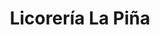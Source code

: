 ---
title: "Licorería La Piña"
url: /ciudad-guayana-puerto-ordaz/licoreria-la-pina/
shop: alcohol
---